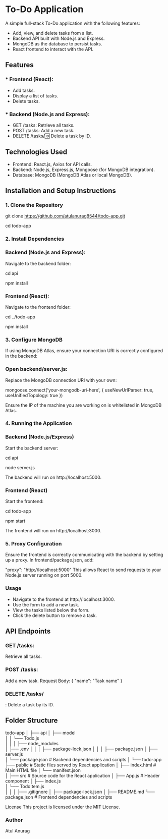 # To-Do Application
A simple full-stack To-Do application with the following features:

* Add, view, and delete tasks from a list.
* Backend API built with Node.js and Express.
* MongoDB as the database to persist tasks.
* React frontend to interact with the API.
## Features
### * Frontend (React):
* Add tasks.
* Display a list of tasks.
* Delete tasks.
### * Backend (Node.js and Express):
* GET /tasks: Retrieve all tasks.
* POST /tasks: Add a new task.
* DELETE /tasks/:id: Delete a task by ID.

## Technologies Used
* Frontend: React.js, Axios for API calls.
* Backend: Node.js, Express.js, Mongoose (for MongoDB integration).
* Database: MongoDB (MongoDB Atlas or local MongoDB).

## Installation and Setup Instructions

### 1. Clone the Repository
 
   git clone https://github.com/atulanurag8544/todo-app.git
   
   cd todo-app
   
 ### 2. Install Dependencies
   ### Backend (Node.js and Express):

Navigate to the backend folder:


cd api

npm install

### Frontend (React):

Navigate to the frontend folder:


cd ../todo-app

npm install

 ###  3. Configure MongoDB
If using MongoDB Atlas, ensure your connection URI is correctly configured in the backend:

### Open backend/server.js:

Replace the MongoDB connection URI with your own:


mongoose.connect('your-mongodb-uri-here', { useNewUrlParser: true, useUnifiedTopology: true })

Ensure the IP of the machine you are working on is whitelisted in MongoDB Atlas.

### 4. Running the Application
  ### Backend (Node.js/Express)

Start the backend server:

cd api

node server.js

The backend will run on http://localhost:5000.

### Frontend (React)

Start the frontend:


cd todo-app

npm start

The frontend will run on http://localhost:3000.

### 5. Proxy Configuration
   Ensure the frontend is correctly communicating with the backend by setting up a proxy. In frontend/package.json, add:


"proxy": "http://localhost:5000"
This allows React to send requests to your Node.js server running on port 5000.

### Usage
* Navigate to the frontend at http://localhost:3000.
* Use the form to add a new task.
* View the tasks listed below the form.
* Click the delete button to remove a task.
## API Endpoints
### GET /tasks:
 Retrieve all tasks.
### POST /tasks:
 Add a new task.
Request Body: { "name": "Task name" }
### DELETE /tasks/
: Delete a task by its ID.

## Folder Structure

todo-app
│
├── api
│   ├── model             
│   │   └──   Todo.js          
│   │
│   ├── node_modules        
│   ├── .env
│   │
│   ├── package-lock.json
│   │
│   ├── package.json
│   ├── server.js            
│   └── package.json          # Backend dependencies and scripts
│
└── todo-app
    ├── public                # Static files served by React application
    │   ├── index.html        # Main HTML file
    │   └── manifest.json     
    │
    ├── src                   # Source code for the React application
    │    ├── App.js      # Header component
    │    ├── index.js      
    │    └── TodoItem.js    
    │   │
    │   ├── .gitignore
    │   ├── package-lock.json
    │   ├── README.md
    └── package.json           # Frontend dependencies and scripts


License
This project is licensed under the MIT License.

### Author
Atul Anurag
